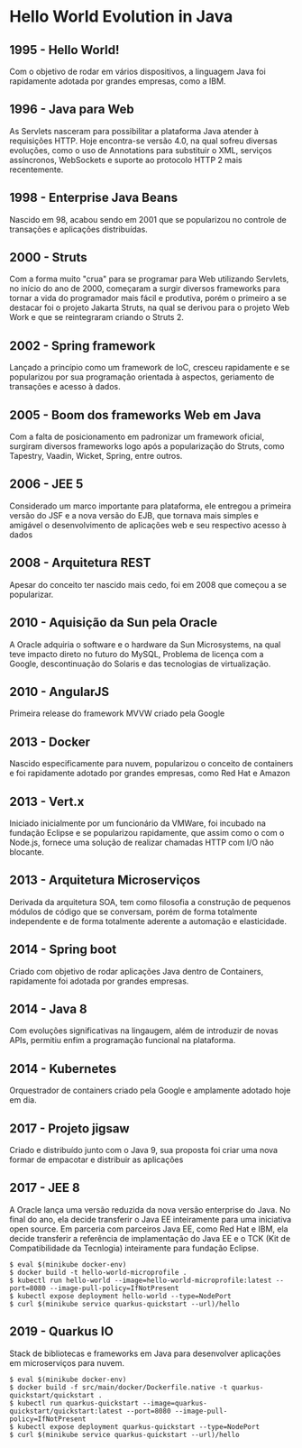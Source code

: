 # Hello World Evolution in Java

## 1995 - Hello World!

Com o objetivo de rodar em vários dispositivos, a linguagem Java foi rapidamente adotada por grandes
empresas, como a IBM.

## 1996 - Java para Web

As Servlets nasceram para possibilitar a plataforma Java atender à requisições HTTP. Hoje encontra-se
versão 4.0, na qual sofreu diversas evoluções, como o uso de Annotations para substituir o XML, serviços assíncronos, 
WebSockets e suporte ao protocolo HTTP 2 mais recentemente.

## 1998 - Enterprise Java Beans

Nascido em 98, acabou sendo em 2001 que se popularizou no controle de transações e aplicações distribuídas.

## 2000 - Struts

Com a forma muito "crua" para se programar para Web utilizando Servlets, no início do ano de 2000, começaram a surgir
diversos frameworks para tornar a vida do programador mais fácil e produtiva, porém o primeiro a se destacar foi o
projeto Jakarta Struts, na qual se derivou para o projeto Web Work e que se reintegraram criando o Struts 2.

## 2002 - Spring framework

Lançado a princípio como um framework de IoC, cresceu rapidamente e se popularizou por sua programação orientada à aspectos,
geriamento de transações e acesso à dados.

## 2005 - Boom dos frameworks Web em Java

Com a falta de posicionamento em padronizar um framework oficial, surgiram diversos frameworks logo após a popularização 
do Struts, como Tapestry, Vaadin, Wicket, Spring, entre outros.

## 2006 - JEE 5

Considerado um marco importante para plataforma, ele entregou a primeira versão do JSF e a nova versão do EJB, que tornava
mais simples e amigável o desenvolvimento de aplicações web e seu respectivo acesso à dados

## 2008 - Arquitetura REST

Apesar do conceito ter nascido mais cedo, foi em 2008 que começou a se popularizar.

## 2010 - Aquisição da Sun pela Oracle

A Oracle adquiria o software e o hardware da Sun Microsystems, na qual teve impacto direto no futuro do MySQL, 
Problema de licença com a Google, descontinuação do Solaris e das tecnologias de virtualização.

## 2010 - AngularJS

Primeira release do framework MVVW criado pela Google

## 2013 - Docker

Nascido especificamente para nuvem, popularizou o conceito de containers e foi rapidamente adotado por grandes empresas, 
como Red Hat e Amazon

## 2013 - Vert.x

Iniciado inicialmente por um funcionário da VMWare, foi incubado na fundação Eclipse e se popularizou rapidamente, que assim como o
com o Node.js, fornece uma solução de realizar chamadas HTTP com I/O não blocante.

## 2013 - Arquitetura Microserviços

Derivada da arquitetura SOA, tem como filosofia a construção de pequenos módulos de código que se conversam, porém de forma
totalmente independente e de forma totalmente aderente a automação e elasticidade.

## 2014 - Spring boot

Criado com objetivo de rodar aplicações Java dentro de Containers, rapidamente foi adotada por grandes empresas.

## 2014 - Java 8

Com evoluções significativas na lingaugem, além de introduzir de novas APIs, permitiu enfim a programação funcional na plataforma.

## 2014 - Kubernetes

Orquestrador de containers criado pela Google e amplamente adotado hoje em dia.

## 2017 - Projeto jigsaw

Criado e distribuído junto com o Java 9, sua proposta foi criar uma nova formar de empacotar e distribuir as aplicações

## 2017 - JEE 8

A Oracle lança uma versão reduzida da nova versão enterprise do Java.
No final do ano, ela decide transferir o Java EE inteiramente para uma iniciativa open source. Em parceria com parceiros Java EE, como Red Hat e IBM, ela decide transferir a referência de implamentação do Java EE e o TCK (Kit de Compatibilidade da Tecnlogia) inteiramente para fundação Eclipse.

```
$ eval $(minikube docker-env)
$ docker build -t hello-world-microprofile .
$ kubectl run hello-world --image=hello-world-microprofile:latest --port=8080 --image-pull-policy=IfNotPresent
$ kubectl expose deployment hello-world --type=NodePort
$ curl $(minikube service quarkus-quickstart --url)/hello
```

## 2019 - Quarkus IO

Stack de bibliotecas e frameworks em Java para desenvolver aplicações em microserviços para nuvem.

```
$ eval $(minikube docker-env)
$ docker build -f src/main/docker/Dockerfile.native -t quarkus-quickstart/quickstart .
$ kubectl run quarkus-quickstart --image=quarkus-quickstart/quickstart:latest --port=8080 --image-pull-policy=IfNotPresent
$ kubectl expose deployment quarkus-quickstart --type=NodePort
$ curl $(minikube service quarkus-quickstart --url)/hello
```
